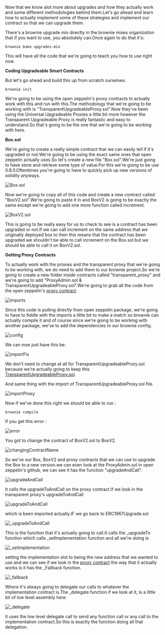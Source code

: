 Now that we know alot more about upgrades and how they actually work and some different methodologies behind them.Let's go ahead and learn how to actually implement some of these strategies and implement our contract so that we can upgrade them.

There's a brownie upgrade mix directly in the brownie mixes organization that if you want to use, you absolutely can.Once again to do that it's:

`brownie bake upgrades-mix`

This will have all the code that we're going to teach you how to use right now. 

**Coding Upgradeable Smart Contracts**

But let's go ahead and build this up from scratch ourselves.

`brownie init`

We're going to be using the open zeppelin's proxy contracts to actually work with this and run with this.The methodology that we're going to be working with is "TransparentUpgradeableProxy.sol".Now they've been using the Universal Upgradeable Proxies a little bit more however the Transparent Upgradeable Proxy is really fantastic and easy to understand.So that's going to be the one that we're going to be working with here.

**Box.sol**

We're going to create a really simple contract that we can easily tell if it's upgraded or not.We're going to be using the exact same ones that open zeppelin actually uses.So let's create a new file "Box.sol".We're just going to have store and retrieve some type of value.For this we're going to be use 0.8.0.Oftentimes you're going to have to quickly pick up new versions of solidity anyways.

![Box.sol](Images/m15.png)

Now we're going to copy all of this code and create a new contract called "BoxV2.sol".We're going to paste it in and BoxV2 is going to be exactly the same except we're going to add one more function called increment.

![BoxV2.sol](Images/m16.png)

This is going to be really easy for us to check to see is a contract has been upgraded or not.If we can call increment on the same address that we originally deployed box to then this means that the contract has been upgraded.we shouldn't be able to call increment on the Box.sol but we should be able to call it on BoxV2.sol.

**Getting Proxy Contracts**

To actually work with the proxies and the transparent proxy that we're going to be working with, we do need to add them to our brownie project.So we're going to create a new folder inside contracts called "transparent_proxy" and we're going to add "ProxyAdmin.sol & TransparentUpgradeableProxy.sol".We're going to grab all the code from the open zeppelin's [proxy contract](https://github.com/OpenZeppelin/openzeppelin-contracts/blob/master/contracts/proxy/transparent/ProxyAdmin.sol).

![imports](Images/m17.png)

Since this code is pulling directly from open zeppelin package, we're going to have to fiddle with the imports a little bit to make a match so brownie can actually compile it and of course since we're going to be working with another package, we've to add the dependencies to our brownie config.

![config](Images/m18.png)

We can now just have this be:

![importFix](Images/m19.png)

We don't need to change at all for TransparentUpgradeableProxy.sol because we're actually going to keep this [TransparentUpgradeableProxy.sol](https://github.com/OpenZeppelin/openzeppelin-contracts/blob/master/contracts/proxy/transparent/TransparentUpgradeableProxy.sol).

And same thing with the import of TransparentUpgradeableProxy.sol file.

![importProxy](Images/m20.png)

Now if we've done this right we should be able to run :

`brownie compile`

If you get this error :

![error](Images/m21.png)

You got to change the contract of BoxV2.sol to BoxV2.

![changingContractName](Images/m22.png)

So we've our Box, BoxV2 and proxy contracts that we can use to upgrade the Box to a new version.we can even look at the ProxyAdmin.sol in open zeppelin's github, we can see it has the function "upgradeAndCall".

![upgradeAndCall](Images/m23.png)

It calls the upgradeToAndCall on the proxy contract.If we look in the transparent proxy's upgradeToAndCall

![upgradeToAndCall](Images/m24.png)

which is been imported actually.IF we go back to ERC1967Upgrade.sol

![_upgradeToAndCall](Images/m25.png)

This is the function that it's actually going to call.It calls the _upgradeTo function which calls _setImplementation function and all we're doing is 

![_setImplementation](Images/m26.png)

setting the implementation slot to being the new address that we wanted to use and we can see if we look in the [proxy contract](https://github.com/OpenZeppelin/openzeppelin-contracts/blob/master/contracts/proxy/Proxy.sol) the way that it actually works is it has the _Fallback function.

![_fallback](Images/m27.png)

Where it's always going to delegate our calls to whatever the implementation contract is.The _delegate function if we look at it, is a little bit of low level assembly here:

![_delegate](Images/m28.png)

It uses the low level delegate call to send any function call or any call to the implementation contract.So this is exactly the function doing all that delegation.




 
